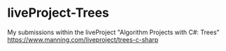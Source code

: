 # liveProject-Trees
My submissions within the liveProject "Algorithm Projects with C#: Trees"
https://www.manning.com/liveproject/trees-c-sharp
